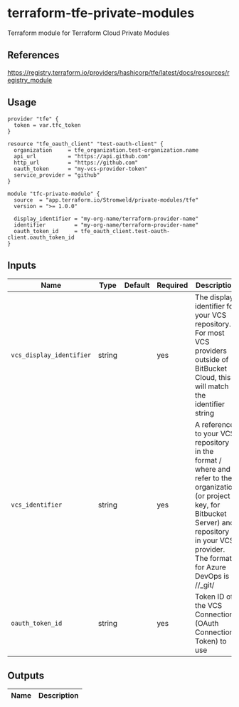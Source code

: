 # terraform-tfe-private-modules

Terraform module for Terraform Cloud Private Modules

## References

<https://registry.terraform.io/providers/hashicorp/tfe/latest/docs/resources/registry_module>

## Usage

```hcl
provider "tfe" {
  token = var.tfc_token
}

resource "tfe_oauth_client" "test-oauth-client" {
  organization     = tfe_organization.test-organization.name
  api_url          = "https://api.github.com"
  http_url         = "https://github.com"
  oauth_token      = "my-vcs-provider-token"
  service_provider = "github"
}

module "tfc-private-module" {
  source  = "app.terraform.io/Stromweld/private-modules/tfe"
  version = ">= 1.0.0"

  display_identifier = "my-org-name/terraform-provider-name"
  identifier         = "my-org-name/terraform-provider-name"
  oauth_token_id     = tfe_oauth_client.test-oauth-client.oauth_token_id
}
```

## Inputs

| Name | Type         | Default | Required | Description |
|------|--------------|---------|----------|-------------|
| `vcs_display_identifier` | string | | yes | The display identifier for your VCS repository. For most VCS providers outside of BitBucket Cloud, this will match the identifier string |
| `vcs_identifier` | string | | yes | A reference to your VCS repository in the format <organization>/<repository> where <organization> and <repository> refer to the organization (or project key, for Bitbucket Server) and repository in your VCS provider. The format for Azure DevOps is //_git/ |
| `oauth_token_id` | string | | yes | Token ID of the VCS Connection (OAuth Connection Token) to use |

## Outputs

| Name            | Description              |
|-----------------|--------------------------|
